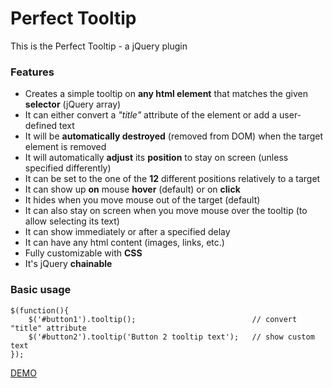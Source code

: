 Perfect Tooltip
===============

This is the Perfect Tooltip - a jQuery plugin

### Features
 - Creates a simple tooltip on **any html element** that matches the given **selector** (jQuery array)
 - It can either convert a *"title"* attribute of the element or add a user-defined text
 - It will be **automatically destroyed** (removed from DOM) when the target element is removed
 - It will automatically **adjust** its **position** to stay on screen (unless specified differently)
 - It can be set to the one of the **12** different positions relatively to a target
 - It can show up **on** mouse **hover** (default) or on **click**
 - It hides when you move mouse out of the target (default)
 - It can also stay on screen when you move mouse over the tooltip (to allow selecting its text)
 - It can show immediately or after a specified delay
 - It can have any html content (images, links, etc.)
 - Fully customizable with **CSS**
 - It's jQuery **chainable**

### Basic usage
    $(function(){
        $('#button1').tooltip();                          // convert "title" attribute
        $('#button2').tooltip('Button 2 tooltip text');   // show custom text
    });

[DEMO](https://github.com/Herhor/perfecttooltip)

